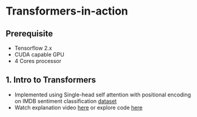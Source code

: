 # Transformers-in-action

## Prerequisite
* Tensorflow 2.x
* CUDA capable GPU
* 4 Cores processor

## 1. Intro to Transformers

* Implemented using Single-head self attention with positional encoding on IMDB sentiment classification [dataset](https://drive.google.com/file/d/140xsu_Cw-ZkPZWKIWdXRPu2VRWKWw7Wd/view?usp=sharing)
* Watch explanation video [here](https://youtu.be/5YEvHdGP9x4) or explore code [here](/1%20-%20Transformers%20from%20scratch.ipynb)